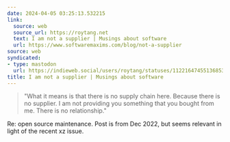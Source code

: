 ```yaml
---
date: 2024-04-05 03:25:13.532215
link:
  source: web
  source_url: https://roytang.net
  text: I am not a supplier | Musings about software
  url: https://www.softwaremaxims.com/blog/not-a-supplier
source: web
syndicated:
- type: mastodon
  url: https://indieweb.social/users/roytang/statuses/112216474551368530
title: I am not a supplier | Musings about software
---
```


> "What it means is that there is no supply chain here. Because there is no supplier. I am not providing you something that you bought from me. There is no relationship."

Re: open source maintenance. Post is from Dec 2022, but seems relevant in light of the recent xz issue.